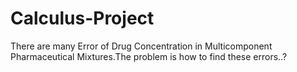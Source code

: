 # Calculus-Project
There are many Error of Drug Concentration in Multicomponent Pharmaceutical Mixtures.The problem is how to find these errors..?
